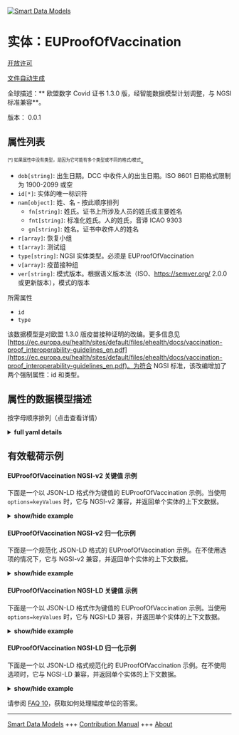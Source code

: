 <!-- 10-Header -->  
[![Smart Data Models](https://smartdatamodels.org/wp-content/uploads/2022/01/SmartDataModels_logo.png "Logo")](https://smartdatamodels.org)  
实体：EUProofOfVaccination  
=======================<!-- /10-Header -->  
<!-- 15-License -->  
[开放许可](https://github.com/smart-data-models//dataModel.COVID19/blob/master/EUProofOfVaccination/LICENSE.md)  
[文件自动生成](https://docs.google.com/presentation/d/e/2PACX-1vTs-Ng5dIAwkg91oTTUdt8ua7woBXhPnwavZ0FxgR8BsAI_Ek3C5q97Nd94HS8KhP-r_quD4H0fgyt3/pub?start=false&loop=false&delayms=3000#slide=id.gb715ace035_0_60)  
<!-- /15-License -->  
<!-- 20-Description -->  
全球描述：** 欧盟数字 Covid 证书 1.3.0 版，经智能数据模型计划调整，与 NGSI 标准兼容**。  
版本： 0.0.1  
<!-- /20-Description -->  
<!-- 30-PropertiesList -->  

## 属性列表  

<sup><sub>[*] 如果属性中没有类型，是因为它可能有多个类型或不同的格式/模式</sub></sup>。  
- `dob[string]`: 出生日期。DCC 中收件人的出生日期。ISO 8601 日期格式限制为 1900-2099 或空  - `id[*]`: 实体的唯一标识符  - `nam[object]`: 姓、名 - 按此顺序排列  	- `fn[string]`: 姓氏。证书上所涉及人员的姓氏或主要姓名    
	- `fnt[string]`: 标准化姓氏。人的姓氏，音译 ICAO 9303    
	- `gn[string]`: 姓名。证书中收件人的姓名    
- `r[array]`: 恢复小组  - `t[array]`: 测试组  - `type[string]`: NGSI 实体类型。必须是 EUProofOfVaccination  - `v[array]`: 疫苗接种组  - `ver[string]`: 模式版本。根据语义版本法（ISO、https://semver.org/ 2.0.0 或更新版本），模式的版本  <!-- /30-PropertiesList -->  
<!-- 35-RequiredProperties -->  
所需属性  
- `id`  - `type`  <!-- /35-RequiredProperties -->  
<!-- 40-RequiredProperties -->  
该数据模型是对欧盟 1.3.0 版疫苗接种证明的改编。更多信息见 [https://ec.europa.eu/health/sites/default/files/ehealth/docs/vaccination-proof_interoperability-guidelines_en.pdf](https://ec.europa.eu/health/sites/default/files/ehealth/docs/vaccination-proof_interoperability-guidelines_en.pdf)。为符合 NGSI 标准，该改编增加了两个强制属性：id 和类型。  
<!-- /40-RequiredProperties -->  
<!-- 50-DataModelHeader -->  
## 属性的数据模型描述  
按字母顺序排列（点击查看详情）  
<!-- /50-DataModelHeader -->  
<!-- 60-ModelYaml -->  
<details><summary><strong>full yaml details</strong></summary>    
```yaml  
EUProofOfVaccination:    
  description: EU Digital Covid Certificate version 1.3.0 adapted to work with NGSI standard by Smart Data Models Program    
  properties:    
    dob:    
      description: Date of birth. Date of Birth of the person addressed in the DCC. ISO 8601 date format restricted to range 1900-2099 or empty    
      pattern: ^((19|20)\d\d(-\d\d){0,2}){0,1}$    
      type: string    
      x-ngsi:    
        type: Property    
    id:    
      anyOf:    
        - description: Identifier format of any NGSI entity    
          maxLength: 256    
          minLength: 1    
          pattern: ^[\w\-\.\{\}\$\+\*\[\]`|~^@!,:\\]+$    
          type: string    
          x-ngsi:    
            type: Property    
        - description: Identifier format of any NGSI entity    
          format: uri    
          type: string    
          x-ngsi:    
            type: Property    
      description: Unique identifier of the entity    
      x-ngsi:    
        type: Property    
    nam:    
      description: 'Surname(s), forename(s) - in that order'    
      properties:    
        fn:    
          description: Surname. The surname or primary name(s) of the person addressed in the certificate    
          maxLength: 80    
          type: string    
          x-ngsi:    
            type: Property    
        fnt:    
          description: 'Standardised surname. The surname(s) of the person, transliterated ICAO 9303'    
          maxLength: 80    
          pattern: ^[A-Z<]*$    
          type: string    
          x-ngsi:    
            type: Property    
        gn:    
          description: Forename. The forename(s) of the person addressed in the certificate    
          maxLength: 80    
          type: string    
          x-ngsi:    
            type: Property    
        gnt:    
          description: 'Standardised forename. The forename(s) of the person, transliterated ICAO 9303'    
          maxLength: 80    
          pattern: ^[A-Z<]*$    
          type: string    
          x-ngsi:    
            type: Property    
      type: object    
      x-ngsi:    
        type: Property    
    r:    
      description: Recovery Group    
      items:    
        description: Recovery Entry    
        properties:    
          ci:    
            description: 'Unique Certificate Identifier: UVCI. Certificate Identifier, format as per UVCI: Annex 2 in  https://ec.europa.eu/health/sites/health/files/ehealth/docs/vaccination-proof_interoperability-guidelines_en.pdf'    
            maxLength: 80    
            type: string    
            x-ngsi:    
              type: Property    
          co:    
            description: 'Country of Vaccination / Test, ISO 3166 alpha-2 where possible'    
            pattern: "[A-Z]{1,10}"    
            type: string    
            x-ngsi:    
              type: Property    
          df:    
            description: 'ISO 8601 complete date: Certificate Valid From'    
            format: date    
            type: string    
          du:    
            description: 'ISO 8601 complete date: Certificate Valid Until'    
            format: date    
            type: string    
          fr:    
            description: ISO 8601 complete date of first positive NAA test result    
            format: date    
            type: string    
          is:    
            description: Certificate Issuer    
            maxLength: 80    
            type: string    
          tg:    
            description: 'Disease or agent targeted. EU eHealthNetwork: Value Sets for Digital Covid Certificates. version 1.0, 2021-04-16, section 2.1. For COVID19 the value has to be 840539006. More info in https://github.com/ehn-dcc-development/ehn-dcc-schema/blob/release/1.3.0/valuesets/disease-agent-targeted.json For other values check https://www.snomed.org/snomed-ct/five-step-briefing'    
            type: string    
            x-ngsi:    
              type: Property    
        required:    
          - tg    
          - fr    
          - co    
          - is    
          - df    
          - du    
          - ci    
        type: object    
      maxItems: 1    
      minItems: 1    
      type: array    
    t:    
      description: Test Group    
      items:    
        description: Test Entry    
        properties:    
          ci:    
            description: 'Unique Certificate Identifier: UVCI. Certificate Identifier, format as per UVCI: Annex 2 in  https://ec.europa.eu/health/sites/health/files/ehealth/docs/vaccination-proof_interoperability-guidelines_en.pdf'    
            maxLength: 80    
            type: string    
            x-ngsi:    
              type: Property    
          co:    
            description: 'Country of Test, ISO 3166 alpha-2 where possible'    
            pattern: "[A-Z]{1,10}"    
            type: string    
            x-ngsi:    
              type: Property    
          is:    
            description: Certificate Issuer    
            maxLength: 80    
            type: string    
          ma:    
            description: 'RAT Test name and manufacturer. EU eHealthNetwork: Value Sets for Digital Covid Certificates. version 1.0, 2021-04-16, section 2.4. The values are ORG-100001699 for AstraZeneca AB, ORG-100030215 for Biontech Manufacturing GmbH, ORG-100001417 for Janssen-Cilag International, ORG-100031184 for Moderna Biotech Spain S.L., ORG-100006270 for Curevac AG, ORG-100013793 for CanSino Biologics, ORG-100020693 for China Sinopharm International Corp. - Beijing location, ORG-100010771 for Sinopharm Weiqida Europe Pharmaceutical s.r.o. - Prague location, ORG-100024420 for Sinopharm Zhijun (Shenzhen) Pharmaceutical Co. Ltd. - Shenzhen location, ORG-100032020 for Novavax CZ AS, Gamaleya-Research-Institute for Gamaleya Research Institute, Vector-Institute for Vector Institute, Sinovac-Biotech for Sinovac Biotech, Bharat-Biotech for Bharat Biotech. More info at https://github.com/ehn-dcc-development/ehn-dcc-schema/blob/release/1.3.0/valuesets/vaccine-mah-manf.json'    
            type: string    
            x-ngsi:    
              type: Property    
          nm:    
            description: NAA Test Name    
            maxLength: 80    
            type: string    
          sc:    
            description: Date/Time of Sample Collection    
            format: date-time    
            type: string    
          tc:    
            description: Testing Centre    
            maxLength: 80    
            type: string    
          tg:    
            description: 'Disease or agent targeted. EU eHealthNetwork: Value Sets for Digital Covid Certificates. version 1.0, 2021-04-16, section 2.1. For COVID19 the value has to be 840539006. More info in https://github.com/ehn-dcc-development/ehn-dcc-schema/blob/release/1.3.0/valuesets/disease-agent-targeted.json For other values check https://www.snomed.org/snomed-ct/five-step-briefing'    
            type: string    
            x-ngsi:    
              type: Property    
          tr:    
            description: 'EU eHealthNetwork: Value Sets for Digital Covid Certificates. version 1.0, 2021-04-16, section 2.9. Test Result. the values for COVID19 are 260415000 for Not detected and 260373001 for Detected. More info at https://github.com/ehn-dcc-development/ehn-dcc-schema/blob/release/1.3.0/valuesets/test-result.json'    
            type: string    
            x-ngsi:    
              type: Property    
          tt:    
            description: 'Type of Test. EU eHealthNetwork: Value Sets for Digital Covid Certificates version 1.0, 2021-04-16, section 2.7. The values for COVID19 are LP6464-4 for Nucleic acid amplification with probe detection, LP217198-3 for Rapid immunoassay. '    
            type: string    
            x-ngsi:    
              type: Property    
        required:    
          - tg    
          - tt    
          - sc    
          - tr    
          - co    
          - is    
          - ci    
        type: object    
      maxItems: 1    
      minItems: 1    
      type: array    
      x-ngsi:    
        type: Property    
    type:    
      description: NGSI entity type. It has to be EUProofOfVaccination    
      enum:    
        - EUProofOfVaccination    
      type: string    
      x-ngsi:    
        type: Property    
    v:    
      description: Vaccination Group    
      items:    
        properties:    
          ci:    
            description: 'Unique Certificate Identifier: UVCI. Certificate Identifier, format as per UVCI: Annex 2 in  https://ec.europa.eu/health/sites/health/files/ehealth/docs/vaccination-proof_interoperability-guidelines_en.pdf'    
            maxLength: 80    
            type: string    
            x-ngsi:    
              type: Property    
          co:    
            description: 'Country of Vaccination / Test, ISO 3166 alpha-2 where possible'    
            pattern: "[A-Z]{1,10}"    
            type: string    
          dn:    
            description: 'Dose Number. Dose Number / Total doses in Series: positive integer'    
            minimum: 1    
            type: number    
            x-ngsi:    
              type: Property    
          dt:    
            description: 'ISO8601 complete date: Date of Vaccination'    
            format: date    
            type: string    
          is:    
            description: Certificate Issuer    
            maxLength: 80    
            type: string    
          ma:    
            description: 'Marketing Authorization Holder - if no MAH present, then manufacturer. EU eHealthNetwork: Value Sets for Digital Covid Certificates. version 1.0, 2021-04-16, section 2.4. The values are ORG-100001699 for AstraZeneca AB, ORG-100030215 for Biontech Manufacturing GmbH, ORG-100001417 for Janssen-Cilag International, ORG-100031184 for Moderna Biotech Spain S.L., ORG-100006270 for Curevac AG, ORG-100013793 for CanSino Biologics, ORG-100020693 for China Sinopharm International Corp. - Beijing location, ORG-100010771 for Sinopharm Weiqida Europe Pharmaceutical s.r.o. - Prague location, ORG-100024420 for Sinopharm Zhijun (Shenzhen) Pharmaceutical Co. Ltd. - Shenzhen location, ORG-100032020 for Novavax CZ AS, Gamaleya-Research-Institute for Gamaleya Research Institute, Vector-Institute for Vector Institute, Sinovac-Biotech for Sinovac Biotech, Bharat-Biotech for Bharat Biotech. More info at https://github.com/ehn-dcc-development/ehn-dcc-schema/blob/release/1.3.0/valuesets/vaccine-mah-manf.json'    
            type: string    
            x-ngsi:    
              type: Property    
          mp:    
            description: 'Vaccine medicinal product. EU eHealthNetwork: Value Sets for Digital Covid Certificates. version 1.0, 2021-04-16, section 2.3. The values are EU/1/20/1528 for Comirnaty, EU/1/20/1507 for COVID-19 Vaccine Moderna, EU/1/21/1529 for Vaxzevria, EU/1/20/1525 for COVID-19 Vaccine Janssen, CVnCoV for CVnCoV, Sputnik-V for Sputnik-V, Convidecia for Convidecia, EpiVacCorona for EpiVacCorona, BBIBP-CorV for BBIBP-CorV, Inactivated-SARS-CoV-2-Vero-Cell for Inactivated SARS-CoV-2 (Vero Cell), CoronaVac for CoronaVac, Covaxin for Covaxin (also known as BBV152 A, B, C). More info at https://github.com/ehn-dcc-development/ehn-dcc-schema/blob/release/1.3.0/valuesets/vaccine-medicinal-product.json'    
            type: string    
            x-ngsi:    
              type: Property    
          sd:    
            description: 'Total Series of Doses: positive integer'    
            minimum: 1    
            type: number    
            x-ngsi:    
              type: Property    
          tg:    
            description: 'Disease or agent targeted. EU eHealthNetwork: Value Sets for Digital Covid Certificates. version 1.0, 2021-04-16, section 2.1. For COVID19 the value has to be 840539006. More info in https://github.com/ehn-dcc-development/ehn-dcc-schema/blob/release/1.3.0/valuesets/disease-agent-targeted.json For other values check https://www.snomed.org/snomed-ct/five-step-briefing'    
            type: string    
            x-ngsi:    
              type: Property    
          vp:    
            description: 'Vaccine or prophylaxis. EU eHealthNetwork: Value Sets for Digital Covid Certificates. version 1.0, 2021-04-16, section 2.2. For COVID19 the values have to be 1119349007 for SARS-CoV-2 mRNA vaccine,1119305005 for SARS-CoV-2 antigen vaccine,J07BX03 for covid-19 vaccines. More info at https://github.com/ehn-dcc-development/ehn-dcc-schema/blob/release/1.3.0/valuesets/vaccine-prophylaxis.json and other values at https://www.snomed.org/snomed-ct'    
            type: string    
            x-ngsi:    
              type: Property    
        type: object    
      maxItems: 1    
      minItems: 1    
      type: array    
    ver:    
      description: 'Schema version. Version of the schema, according to Semantic versioning (ISO, https://semver.org/ version 2.0.0 or newer)'    
      pattern: ^\d+.\d+.\d+$    
      type: string    
      x-ngsi:    
        type: Property    
  required:    
    - id    
    - type    
  type: object    
  x-derived-from: https://github.com/ehn-dcc-development/ehn-dcc-schema/blob/release/1.3.0/DCC.combined-schema.json    
  x-disclaimer: 'Redistribution and use in source and binary forms, with or without modification, are permitted  provided that the license conditions are met. Copyleft (c) 2022 Contributors to Smart Data Models Program'    
  x-license-url: https://github.com/smart-data-models/dataModel.COVID19/blob/master/EUProofOfVaccination/LICENSE.md    
  x-model-schema: https://smart-data-models.github.io/dataModel.COVID19/EUProofOfVaccination/schema.json    
  x-model-tags: 'EU, COVID19'    
  x-version: 0.0.1    
```  
</details>    
<!-- /60-ModelYaml -->  
<!-- 70-MiddleNotes -->  
<!-- /70-MiddleNotes -->  
<!-- 80-Examples -->  
## 有效载荷示例  
#### EUProofOfVaccination NGSI-v2 关键值 示例  
下面是一个以 JSON-LD 格式作为键值的 EUProofOfVaccination 示例。当使用 `options=keyValues` 时，它与 NGSI-v2 兼容，并返回单个实体的上下文数据。  
<details><summary><strong>show/hide example</strong></summary>    
```json  
{  
"id": "urn:ngsi-ld:1234:ABCD",  
  "type": "EUProofOfVaccination",  
  "ver": "1.3.0",  
  "nam": {  
    "fn": "Smith-Jones",  
    "fnt": "SMITH<JONES",  
    "gn": "Charles Edward",  
    "gnt": "CHARLES<EDWARD"  
  },  
  "dob": "1964-01-01",  
  "v": [  
    {  
      "tg": "840539006",  
      "vp": "1119349007",  
      "mp": "EU/1/20/1507",  
      "ma": "ORG-100031184",  
      "dn": 1,  
      "sd": 2,  
      "dt": "2021-06-11",  
      "co": "NL",  
      "is": "Ministry of Health Welfare and Sport",  
      "ci": "URN:UVCI:01:NL:DADFCC47C7334E45A906DB12FD859FB7#1"  
    }  
  ]  
}  
```  
</details>  
#### EUProofOfVaccination NGSI-v2 归一化示例  
下面是一个规范化 JSON-LD 格式的 EUProofOfVaccination 示例。在不使用选项的情况下，它与 NGSI-v2 兼容，并返回单个实体的上下文数据。  
<details><summary><strong>show/hide example</strong></summary>    
```json  
{  
  "id": "urn:ngsi-ld:1234:ABCD",  
  "type": "EUProofOfVaccination",  
  "ver": {  
    "type": "Text",  
    "value": "1.3.0"  
  },  
  "nam": {  
    "type": "StructuredValue",  
    "value": {  
      "fn": "Smith-Jones",  
      "fnt": "SMITH<JONES",  
      "gn": "Charles Edward",  
      "gnt": "CHARLES<EDWARD"  
    }  
  },  
  "dob": {  
    "type": "DateTime",  
    "value": "1964-01-01"  
  },  
  "r": {  
    "type": "array",  
    "value": [  
      {  
        "tg": "840539006",  
        "fr": "2021-06-01",  
        "co": "NL",  
        "is": "Ministry of Health Welfare and Sport",  
        "df": "2021-06-12",  
        "du": "2021-11-28",  
        "ci": "URN:UVCI:01:NL:DADFCC47C7334E45A906DB12FD859FB7#1"  
      }  
    ]  
  }  
}  
```  
</details>  
#### EUProofOfVaccination NGSI-LD 关键值 示例  
下面是一个以 JSON-LD 格式作为键值的 EUProofOfVaccination 示例。当使用 `options=keyValues` 时，它与 NGSI-LD 兼容，并返回单个实体的上下文数据。  
<details><summary><strong>show/hide example</strong></summary>    
```json  
{  
    "id": "urn:ngsi-ld:1234:ABCD",  
    "type": "EUProofOfVaccination",  
    "dob": "1964-01-01",  
    "nam": {  
        "fn": "Smith-Jones",  
        "fnt": "SMITH<JONES",  
        "gn": "Charles Edward",  
        "gnt": "CHARLES<EDWARD"  
    },  
    "v": [  
        {  
            "tg": "840539006",  
            "vp": "1119349007",  
            "mp": "EU/1/20/1507",  
            "ma": "ORG-100031184",  
            "dn": 1,  
            "sd": 2,  
            "dt": "2021-06-11",  
            "co": "NL",  
            "is": "Ministry of Health Welfare and Sport",  
            "ci": "URN:UVCI:01:NL:DADFCC47C7334E45A906DB12FD859FB7#1"  
        }  
    ],  
    "ver": "1.3.0",  
    "@context": [  
        "https://smart-data-models.github.io/dataModel.COVID19/context.jsonld",  
        "https://raw.githubusercontent.com/smart-data-models/dataModel.COVID19/master/context.jsonld"  
    ]  
}  
```  
</details>  
#### EUProofOfVaccination NGSI-LD 归一化示例  
下面是一个以 JSON-LD 格式规范化的 EUProofOfVaccination 示例。在不使用选项时，它与 NGSI-LD 兼容，并返回单个实体的上下文数据。  
<details><summary><strong>show/hide example</strong></summary>    
```json  
{  
    "id": "urn:ngsi-ld:1234:ABCD",  
    "type": "EUProofOfVaccination",  
    "dob": {  
        "type": "Property",  
        "value": {  
            "@type": "date-time",  
            "@value": "1964-01-01"  
        }  
    },  
    "nam": {  
        "type": "Property",  
        "value": {  
            "fn": "Smith-Jones",  
            "fnt": "SMITH<JONES",  
            "gn": "Charles Edward",  
            "gnt": "CHARLES<EDWARD"  
        }  
    },  
    "t": {  
        "type": "Property",  
        "value": [  
            {  
                "tg": "840539006",  
                "tt": "LP6464-4",  
                "nm": "ELITechGroup, SARS-CoV-2 ELITe MGB\u00ae Kit",  
                "sc": "2021-06-11T17:30:00Z",  
                "tr": "260415000",  
                "tc": "Example Test Corp, Big City",  
                "co": "NL",  
                "is": "Ministry of Health Welfare and Sport",  
                "ci": "URN:UVCI:01:NL:DADFCC47C7334E45A906DB12FD859FB7#1"  
            }  
        ]  
    },  
    "ver": {  
        "type": "Property",  
        "value": "1.3.0"  
    },  
    "@context": [  
        "https://smart-data-models.github.io/dataModel.COVID19/context.jsonld",  
        "https://raw.githubusercontent.com/smart-data-models/dataModel.COVID19/master/context.jsonld"  
    ]  
}  
```  
</details><!-- /80-Examples -->  
<!-- 90-FooterNotes -->  
<!-- /90-FooterNotes -->  
<!-- 95-Units -->  
请参阅 [FAQ 10](https://smartdatamodels.org/index.php/faqs/)，获取如何处理幅度单位的答案。  
<!-- /95-Units -->  
<!-- 97-LastFooter -->  
---  
[Smart Data Models](https://smartdatamodels.org) +++ [Contribution Manual](https://bit.ly/contribution_manual) +++ [About](https://bit.ly/Introduction_SDM)<!-- /97-LastFooter -->  

